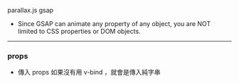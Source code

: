parallax.js
gsap

- Since GSAP can animate any property of any object, you are NOT limited to CSS properties or DOM objects.

---

### props

- 傳入 props 如果沒有用 v-bind ，就會是傳入純字串
